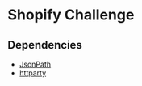 # Shopify Challenge




## Dependencies
- [JsonPath](https://github.com/joshbuddy/jsonpath)
- [httparty](https://github.com/jnunemaker/httparty)


